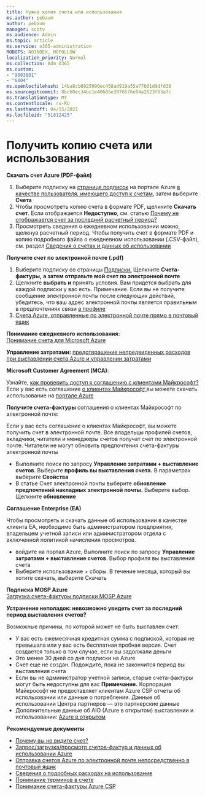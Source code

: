 ```yaml
---
title: Нужна копия счета или использования
ms.author: pebaum
author: pebaum
manager: scotv
ms.audience: Admin
ms.topic: article
ms.service: o365-administration
ROBOTS: NOINDEX, NOFOLLOW
localization_priority: Normal
ms.collection: Adm_O365
ms.custom:
- "9003801"
- "6804"
ms.openlocfilehash: 14ba8cb6825090ec458ad919a55a77b01d9dfd38
ms.sourcegitcommit: 8bc60ec34bc1e40685e3976576e04a2623f63a7c
ms.translationtype: MT
ms.contentlocale: ru-RU
ms.lasthandoff: 04/15/2021
ms.locfileid: "51812425"
---
```

# <a name="get-a-copy-of-your-bill-or-usage"></a>Получить копию счета или использования

**Скачать счет Azure (PDF-файл)**

1. Выберите подписку на [странице подписок](https://portal.azure.com/#blade/Microsoft_Azure_Billing/SubscriptionsBlade) на портале Azure [в качестве пользователя, имеющего доступ к счетам](https://docs.microsoft.com/azure/cost-management-billing/manage/manage-billing-access?WT.mc_id=Portal-Microsoft_Azure_Support), затем выберите **Счета**
2. Чтобы просмотреть копию счета в формате PDF, щелкните **Скачать счет**. Если отображается **Недоступно**, см. статью [Почему не отображается счет за последний расчетный период?](https://docs.microsoft.com/azure/cost-management-billing/manage/download-azure-invoice-daily-usage-date?WT.mc_id=Portal-Microsoft_Azure_Support#noinvoice)
3. Просмотреть сведения о ежедневном использовании можно, щелкнув расчетный период. Чтобы получить счет в формате PDF и копию подробного файла о ежедневном использовании (.CSV-файл), см. раздел [Сведения о счетах и данных об использовании](https://docs.microsoft.com/azure/cost-management-billing/manage/download-azure-invoice-daily-usage-date?WT.mc_id=Portal-Microsoft_Azure_Support)

**Получите счет по электронной почте (.pdf)**

1. Выберите подписку со страницы [Подписки.](https://ms.portal.azure.com/#blade/Microsoft_Azure_Billing/SubscriptionsBlade) Щелкните **Счета-фактуры,** **а затем отправьте мой счет по электронной почте**
2. Щелкните **выбрать и** принять условия. Вам придется выбрать для каждой подписки у вас есть. Примечание. Если вы не получите сообщение электронной почты после следующих действий, убедитесь, что ваш адрес электронной почты является правильным в предпочтениях связи [в профиле](https://account.windowsazure.com/profile)
3. [Счета Azure, отправленные по электронной почте прямо в почтовый ящик](https://azure.microsoft.com/blog/azure-email-invoices/)

**Понимание ежедневного использования:**  
 [Понимание счета для Microsoft Azure](https://docs.microsoft.com/azure/cost-management-billing/understand/review-individual-bill?WT.mc_id=Portal-Microsoft_Azure_Support)  

**Управление затратами:** [предотвращение непредвиденных расходов при выставлении счета Azure и управлении затратами](https://docs.microsoft.com/azure/cost-management-billing/manage/getting-started?WT.mc_id=Portal-Microsoft_Azure_Support)  

**Microsoft Customer Agreement (MCA)**:

Узнайте,  [как проверить доступ к соглашению с клиентами Майкрософт?](https://docs.microsoft.com/azure/cost-management-billing/manage/download-azure-invoice-daily-usage-date?WT.mc_id=Portal-Microsoft_Azure_Support#check-access-to-a-microsoft-customer-agreement)  
Если у вас есть соглашение [о клиентах Майкрософт,](https://docs.microsoft.com/azure/cost-management-billing/manage/download-azure-invoice-daily-usage-date?WT.mc_id=Portal-Microsoft_Azure_Support#check-access-to-a-microsoft-customer-agreement)вы можете скачать использование на [портале Azure](https://portal.azure.com/)

**Получите счета-фактуры** соглашения о клиентах Майкрософт по электронной почте:

Если у вас есть соглашение о клиентах Майкрософт, вы можете получить счет в электронной почте. Все владельцы профилей счетов, вкладчики, читатели и менеджеры счетов получат счет по электронной почте. Читатели не могут обновить предпочтения счета-фактуры электронной почты

- Выполните поиск по запросу **Управление затратами + выставление счетов**. Выберите **профиль вы выставления счета.** В параметрах выберите **Свойства**
- В статье Счет электронной почты выберите **обновление предпочтений накладных электронной почты.** Выберите выбор. Щелкните **обновление**

**Соглашение Enterprise (EA)**

Чтобы просмотреть и скачать данные об использовании в качестве клиента EA, необходимо быть администратором предприятия, владельцем учетной записи или администратором отдела с включенной политикой начисления просмотров.

- войдите на портал Azure, Выполните поиск по запросу **Управление затратами + выставление счетов**. Выбор профиля вы выставления счета
- Выберите использование + сборы. В течение месяца, который вы хотите скачать, выберите Скачать

**Подписка MOSP Azure**  
[Загрузка счета-фактуры подписки MOSP Azure](https://docs.microsoft.com/azure/cost-management-billing/understand/download-azure-invoice?WT.mc_id=Portal-Microsoft_Azure_Support#download-your-mosp-azure-subscription-invoice)

**Устранение неполадок: невозможно увидеть счет за последний период выставления счетов?**

Возможные причины, по которой может не быть выставлен счет:

- У вас есть ежемесячная кредитная сумма с подпиской, которая не превышала или у вас есть бесплатная пробная версия. Счет создается только в том случае, если вы задолжали деньги
- Это менее 30 дней со дня подписки на Azure
- Счет еще не создан. Подождите, пока не закончится период вы выставления счета
- Если вы не администратор учетной записи, старые счета-фактуры могут быть недоступны для вас **Примечание.** Корпорация Майкрософт не предоставляет клиентам Azure CSP отчеты об использовании или данные о потреблении. Данные об использовании Центра партнеров — это партнерские данные
- Дополнительные данные об AIO (Azure в открытом) выставлении и использовании: [Azure в открытом](https://azure.microsoft.com/offers/ms-azr-0111p/)

**Рекомендуемые документы**

- [Почему вы не видите счет?](https://docs.microsoft.com/azure/cost-management-billing/understand/download-azure-invoice?WT.mc_id=Portal-Microsoft_Azure_Support#noinvoice)
- [Запрос/загрузка/просмотр счетов-фактур и данных об использовании Azure](https://docs.microsoft.com/azure/cost-management-billing/manage/download-azure-invoice-daily-usage-date?WT.mc_id=Portal-Microsoft_Azure_Support)
- [Отправка счетов Azure по электронной почте непосредственно в почтовый ящик](https://docs.microsoft.com/azure/cost-management-billing/manage/download-azure-invoice-daily-usage-date?WT.mc_id=Portal-Microsoft_Azure_Support)
- [Сведения о подробных расходах на использование](https://docs.microsoft.com/azure/cost-management-billing/understand/review-individual-bill?WT.mc_id=Portal-Microsoft_Azure_Support#csv)
- [Понимание терминов в счете](https://docs.microsoft.com/azure/cost-management-billing/understand/understand-invoice?WT.mc_id=Portal-Microsoft_Azure_Support)
- [Понимание счета-фактуры Azure CSP](https://docs.microsoft.com/partner-center/azure-plan-lp?WT.mc_id=Portal-Microsoft_Azure_Support)
